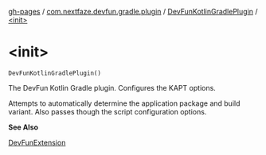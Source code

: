[gh-pages](../../index.md) / [com.nextfaze.devfun.gradle.plugin](../index.md) / [DevFunKotlinGradlePlugin](index.md) / [&lt;init&gt;](./-init-.md)

# &lt;init&gt;

`DevFunKotlinGradlePlugin()`

The DevFun Kotlin Gradle plugin. Configures the KAPT options.

Attempts to automatically determine the application package and build variant.
Also passes though the script configuration options.

**See Also**

[DevFunExtension](../-dev-fun-extension/index.md)

